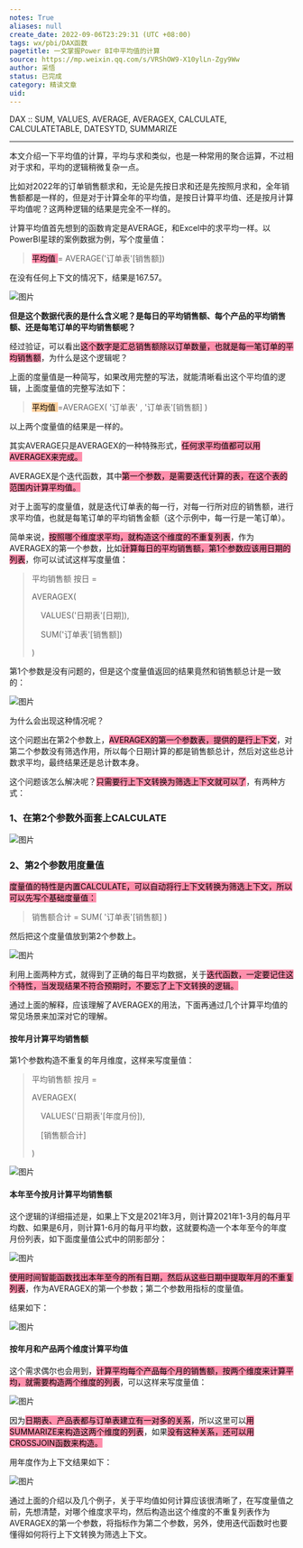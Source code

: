 ```yaml
---
notes: True
aliases: null
create_date: 2022-09-06T23:29:31 (UTC +08:00)
tags: wx/pbi/DAX函数
pagetitle: 一文掌握Power BI中平均值的计算
source: https://mp.weixin.qq.com/s/VRShOW9-X10ylLn-Zgy9Ww
author: 采悟
status: 已完成
category: 精读文章
uid: 
---
```


DAX :: SUM, VALUES, AVERAGE, AVERAGEX, CALCULATE, CALCULATETABLE, DATESYTD, SUMMARIZE

---

本文介绍一下平均值的计算，平均与求和类似，也是一种常用的聚合运算，不过相对于求和，平均的逻辑稍微复杂一点。

比如对2022年的订单销售额求和，无论是先按日求和还是先按照月求和，全年销售额都是一样的，但是对于计算全年的平均值，是按日计算平均值、还是按月计算平均值呢？这两种逻辑的结果是完全不一样的。

计算平均值首先想到的函数肯定是AVERAGE，和Excel中的求平均一样。以PowerBI星球的案例数据为例，写个度量值：

> <mark style="background: #FF5582A6;">平均值 </mark>\= AVERAGE('订单表'\[销售额\])

在没有任何上下文的情况下，结果是167.57。

![图片](https://mmbiz.qpic.cn/mmbiz_png/aHEbZtANQJO5zoYR6pbK9IbeSSraiaQlPzwE8ve8Rd8u9JaV8V53sYVpcbaEEULDoTHiabms3icW9JNrS1bpFgxIQ/640?wx_fmt=png&wxfrom=5&wx_lazy=1&wx_co=1)

**但是这个数据代表的是什么含义呢？是每日的平均销售额、每个产品的平均销售额、还是每笔订单的平均销售额呢？**

经过验证，可以看出<mark style="background: #FF5582A6;">这个数字是汇总销售额除以订单数量，也就是每一笔订单的平均销售额</mark>，为什么是这个逻辑呢？

上面的度量值是一种简写，如果改用完整的写法，就能清晰看出这个平均值的逻辑，上面度量值的完整写法如下：

> <mark style="background: #FFB86CA6;">平均值 </mark>\=AVERAGEX( '订单表' , '订单表'\[销售额\] )

以上两个度量值的结果是一样的。

其实AVERAGE只是AVERAGEX的一种特殊形式，<mark style="background: #FF5582A6;">任何求平均值都可以用AVERAGEX来完成。</mark>

AVERAGEX是个迭代函数，其中<mark style="background: #FF5582A6;">第一个参数，是需要迭代计算的表，在这个表的范围内计算平均值。</mark>

对于上面写的度量值，就是迭代订单表的每一行，对每一行所对应的销售额，进行求平均值，也就是每笔订单的平均销售金额（这个示例中，每一行是一笔订单）。

简单来说，<mark style="background: #FF5582A6;">按照哪个维度求平均，就构造这个维度的不重复列表</mark>，作为AVERAGEX的第一个参数，比如<mark style="background: #FF5582A6;">计算每日的平均销售额，第1个参数应该用日期的列表</mark>，你可以试试这样写度量值：

> 平均销售额 按日 =
> 
> AVERAGEX(
> 
>     VALUES('日期表'\[日期\]),
> 
>     SUM('订单表'\[销售额\])
> 
> )

第1个参数是没有问题的，但是这个度量值返回的结果竟然和销售额总计是一致的：

![图片](https://mmbiz.qpic.cn/mmbiz_png/aHEbZtANQJO5zoYR6pbK9IbeSSraiaQlPLrq80hEHHrygjVfj6jPqxdrMKkSic5bFhNgasZI6KVBq8RzuLyHGHVQ/640?wx_fmt=png&wxfrom=5&wx_lazy=1&wx_co=1)

为什么会出现这种情况呢？

这个问题出在第2个参数上，<mark style="background: #FF5582A6;">AVERAGEX的第一个参数表，提供的是行上下文</mark>，对第二个参数没有筛选作用，所以每个日期计算的都是销售额总计，然后对这些总计数求平均，最终结果还是总计数本身。  

这个问题该怎么解决呢？<mark style="background: #FF5582A6;">只需要行上下文转换为筛选上下文就可以了</mark>，有两种方式：  

### **1、在第2个参数外面套上CALCULATE**

![图片](https://mmbiz.qpic.cn/mmbiz_png/aHEbZtANQJO5zoYR6pbK9IbeSSraiaQlPX7NauCG7fetoC9yKGHM5HIuicpyiaamYAicoFiax36icoGrW0lYlSdytnibA/640?wx_fmt=png&wxfrom=5&wx_lazy=1&wx_co=1)

### **2、第2个参数用度量值**

<mark style="background: #FF5582A6;">度量值的特性是内置CALCULATE，可以自动将行上下文转换为筛选上下文，所以可以先写个基础度量值：  </mark>

> 销售额合计 \= SUM( '订单表'\[销售额\] )

然后把这个度量值放到第2个参数上。

![图片](https://mmbiz.qpic.cn/mmbiz_png/aHEbZtANQJO5zoYR6pbK9IbeSSraiaQlPhmpeCSg8yTzibprOMjMWibCic3icQJ3gK3nTGHSsgWZGSiaqQAcTpDm2wmw/640?wx_fmt=png&wxfrom=5&wx_lazy=1&wx_co=1)

利用上面两种方式，就得到了正确的每日平均数据，关于<mark style="background: #FF5582A6;">迭代函数，一定要记住这个特性，当发现结果不符合预期时，不要忘了上下文转换的逻辑。</mark>

通过上面的解释，应该理解了AVERAGEX的用法，下面再通过几个计算平均值的常见场景来加深对它的理解。

#### **按年月计算平均销售额**

第1个参数构造不重复的年月维度，这样来写度量值：  

> 平均销售额 按月 \=
> 
> AVERAGEX(
> 
>     VALUES('日期表'\[年度月份\]),
> 
>     \[销售额合计\]
> 
> )

![图片](https://mmbiz.qpic.cn/mmbiz_png/aHEbZtANQJO5zoYR6pbK9IbeSSraiaQlPEEMRlYjibOKKJGnr9JnSft4kAKzyTs8icg7SeAAWJ1ZWl3WNxC09c0nQ/640?wx_fmt=png&wxfrom=5&wx_lazy=1&wx_co=1)

#### **本年至今按月计算平均销售额**

这个逻辑的详细描述是，如果上下文是2021年3月，则计算2021年1-3月的每月平均数、如果是6月，则计算1-6月的每月平均数，这就要构造一个本年至今的年度月份列表，如下面度量值公式中的阴影部分：

![图片](https://mmbiz.qpic.cn/mmbiz_png/aHEbZtANQJO5zoYR6pbK9IbeSSraiaQlP1nMCEhZSGhQkuPzOyZO3nFBIPx2YExlb5lVy19DyaSoAjEK6v6fFew/640?wx_fmt=png&wxfrom=5&wx_lazy=1&wx_co=1)

<mark style="background: #FF5582A6;">使用时间智能函数找出本年至今的所有日期，然后从这些日期中提取年月的不重复列表</mark>，作为AVERAGEX的第一个参数；第二个参数用指标的度量值。

结果如下：

![图片](https://mmbiz.qpic.cn/mmbiz_png/aHEbZtANQJO5zoYR6pbK9IbeSSraiaQlPyCunUmawDXHfNPrLSAB9zB4Z6BqpRWicQr95TJ2aQpzJlRb3dpbu3RA/640?wx_fmt=png&wxfrom=5&wx_lazy=1&wx_co=1)

#### **按年月和产品两个维度计算平均值**

这个需求偶尔也会用到，<mark style="background: #FF5582A6;">计算平均每个产品每个月的销售额，按两个维度来计算平均，就需要构造两个维度的列表</mark>，可以这样来写度量值：

![图片](https://mmbiz.qpic.cn/mmbiz_png/aHEbZtANQJO5zoYR6pbK9IbeSSraiaQlPyhJGereHh20c4OVumTMf98LH2gSsbCXYDWOz10ia7NE1H6DGjYuUrBg/640?wx_fmt=png&wxfrom=5&wx_lazy=1&wx_co=1)

因为<mark style="background: #FF5582A6;">日期表、产品表都与订单表建立有一对多的关系</mark>，所以这里可以<mark style="background: #FF5582A6;">用SUMMARIZE来构造这两个维度的列表</mark>，如果<mark style="background: #FF5582A6;">没有这种关系，还可以用CROSSJOIN函数来构造。</mark>

用年度作为上下文结果如下：

![图片](https://mmbiz.qpic.cn/mmbiz_png/aHEbZtANQJO5zoYR6pbK9IbeSSraiaQlPy0gzAFL0sYfpP2EC7uP1Bxhib4ibwjvhHeRZUsk3grNBuuYJZSIdMrvg/640?wx_fmt=png&wxfrom=5&wx_lazy=1&wx_co=1)

通过上面的介绍以及几个例子，关于平均值如何计算应该很清晰了，在写度量值之前，先想清楚，对哪个维度求平均，然后构造出这个维度的不重复列表作为AVERAGEX的第一个参数，将指标作为第二个参数，另外，使用迭代函数时也要懂得如何将行上下文转换为筛选上下文。
